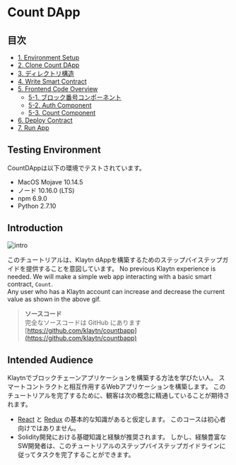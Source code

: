 # Count DApp

## 目次 <a href="#table-of-contents" id="table-of-contents"></a>

* [1. Environment Setup](1.-environment-setup.md)
* [2. Clone Count DApp](2.-clone-count-dapp.md)
* [3. ディレクトリ構造](3.-directory-structure.md)
* [4. Write Smart Contract](4.-write-smart-contract.md)
* [5. Frontend Code Overview](5.-frontend-code-overview/)
  * [5-1. ブロック番号コンポーネント](5.-frontend-code-overview/5-1.-blocknumber-component.md)
  * [5-2. Auth Component](5.-frontend-code-overview/5-2.-auth-component.md)
  * [5-3. Count Component](5.-frontend-code-overview/5-3.-count-component.md)
* [6. Deploy Contract](6.-deploy-contract.md)
* [7. Run App](7.-run-app.md)

## Testing Environment <a href="#testing-environment" id="testing-environment"></a>

CountDAppは以下の環境でテストされています。

* MacOS Mojave 10.14.5
* ノード 10.16.0 (LTS)
* npm 6.9.0
* Python 2.7.10

## Introduction <a href="#introduction" id="introduction"></a>

![intro](../../../bapp/tutorials/count-bapp/images/tutorial-1intro.gif)

このチュートリアルは、Klaytn dAppを構築するためのステップバイステップガイドを提供することを意図しています。 No previous Klaytn experience is needed. We will make a simple web app interacting with a basic smart contract, `Count`.\
Any user who has a Klaytn account can increase and decrease the current value as shown in the above gif.

> **ソースコード**\
  完全なソースコードは GitHub にあります [https://github.com/klaytn/countbapp](https://github.com/klaytn/countbapp)

## Intended Audience <a href="#intended-audience" id="intended-audience"></a>

Klaytnでブロックチェーンアプリケーションを構築する方法を学びたい人。 スマートコントラクトと相互作用するWebアプリケーションを構築します。 このチュートリアルを完了するために、観客は次の概念に精通していることが期待されます。

* [React](https://reactjs.org/) と [Redux](https://redux.js.org/) の基本的な知識があると仮定します。 このコースは初心者向けではありません。
* Solidity開発における基礎知識と経験が推奨されます。 しかし、経験豊富なSW開発者は、このチュートリアルのステップバイステップガイドラインに従ってタスクを完了することができます。
